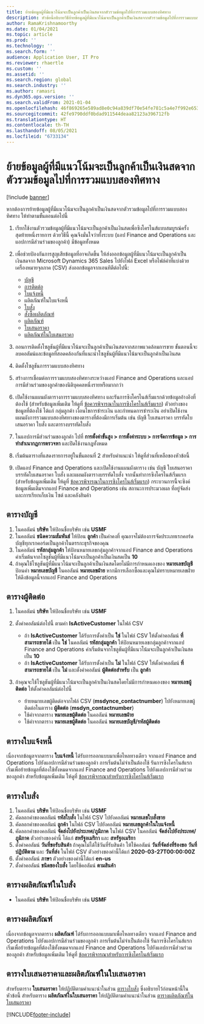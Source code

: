 ```yaml
---
title: ย้ายข้อมูลผู้ที่มีแนวโน้มจะเป็นลูกค้าเป็นเงินสดจากตัวรวมข้อมูลไปที่การรวมแบบสองทิศทาง
description: หัวข้อนี้อธิบายวิธีย้ายข้อมูลผู้ที่มีแนวโน้มจะเป็นลูกค้าเป็นเงินสดจากตัวรวมข้อมูลไปที่การรวมแบบสองทิศทาง
author: RamaKrishnamoorthy
ms.date: 01/04/2021
ms.topic: article
ms.prod: ''
ms.technology: ''
ms.search.form: ''
audience: Application User, IT Pro
ms.reviewer: rhaertle
ms.custom: ''
ms.assetid: ''
ms.search.region: global
ms.search.industry: ''
ms.author: ramasri
ms.dyn365.ops.version: ''
ms.search.validFrom: 2021-01-04
ms.openlocfilehash: 46f869265e589ad8e0c94a839df70e54fe781c5a4e7f992e6534e883b21801ae
ms.sourcegitcommit: 42fe9790ddf0bdad911544deaa82123a396712fb
ms.translationtype: HT
ms.contentlocale: th-TH
ms.lasthandoff: 08/05/2021
ms.locfileid: "6733134"
---
```

# <a name="migrate-prospect-to-cash-data-from-data-integrator-to-dual-write"></a>ย้ายข้อมูลผู้ที่มีแนวโน้มจะเป็นลูกค้าเป็นเงินสดจากตัวรวมข้อมูลไปที่การรวมแบบสองทิศทาง

[!include [banner](../../includes/banner.md)]

หากต้องการย้ายข้อมูลผู้ที่มีแนวโน้มจะเป็นลูกค้าเป็นเงินสดจากตัวรวมข้อมูลไปที่การรวมแบบสองทิศทาง ให้ทำตามขั้นตอนต่อไปนี้

1. เรียกใช้งานตัวรวมข้อมูลผู้ที่มีแนวโน้มจะเป็นลูกค้าเป็นเงินสดเพื่อซิงโครไนส์แบบสมบูรณ์ครั้งสุดท้ายหนึ่งรายการ ด้วยวิธีนี้ คุณจึงมั่นใจว่าทั้งระบบ (แอป Finance and Operations และแอปการมีส่วนร่วมของลูกค้า) มีข้อมูลทั้งหมด
2. เพื่อช่วยป้องกันการสูญเสียข้อมูลที่อาจเกิดขึ้น ให้ส่งออกข้อมูลผู้ที่มีแนวโน้มจะเป็นลูกค้าเป็นเงินสดจาก Microsoft Dynamics 365 Sales ไปยังไฟล์ Excel หรือไฟล์ค่าที่แบ่งด้วยเครื่องหมายจุลภาค (CSV) ส่งออกข้อมูลจากเอนทิตีต่อไปนี้:

    - [บัญชี](#account-table)
    - [การติดต่อ](#contact-table)
    - [ใบแจ้งหนี้](#invoice-table)
    - ผลิตภัณฑ์ในใบแจ้งหนี้
    - [ใบสั่ง](#order-table)
    - [สั่งซื้อผลิตภัณฑ์](#order-products-table)
    - [ผลิตภัณฑ์](#products-table)
    - [ใบเสนอราคา](#quote-and-quote-product-tables)
    - [ผลิตภัณฑ์ในใบเสนอราคา](#quote-and-quote-product-tables)

3. ถอนการติดตั้งโซลูชันผู้ที่มีแนวโน้มจะเป็นลูกค้าเป็นเงินสดจากสภาพแวดล้อมการขาย ขั้นตอนนี้จะลบคอลัมน์และข้อมูลที่สอดคล้องกันที่แนะนำโซลูชันผู้ที่มีแนวโน้มจะเป็นลูกค้าเป็นเงินสด
4. ติดตั้งโซลูชันการรวมแบบสองทิศทาง
5. สร้างการเชื่อมต่อการรวมแบบสองทิศทางระหว่างแอป Finance and Operations และแอปการมีส่วนร่วมของลูกค้าของนิติบุคคลหนึ่งรายหรือมากกว่า
6. เปิดใช้งานแผนผังตารางการรวมแบบสองทิศทาง และรันการซิงโครไนส์เริ่มแรกด้วยข้อมูลอ้างอิงที่ต้องใช้ (สำหรับข้อมูลเพิ่มเติม ให้ดูที่ [ข้อควรพิจารณาในการซิงโครไนส์เริ่มแรก](initial-sync-guidance.md)) ตัวอย่างของข้อมูลที่ต้องใช้ ได้แก่ กลุ่มลูกค้า เงื่อนไขการชำระเงิน และกำหนดการชำระเงิน อย่าเปิดใช้งานแผนผังการรวมแบบสองทิศทางของตารางที่ต้องมีการเริ่มต้น เช่น บัญชี ใบเสนอราคา บรรทัดใบเสนอราคา ใบสั่ง และตารางบรรทัดใบสั่ง
7. ในแอปการมีส่วนร่วมของลูกค้า ไปที่ **การตั้งค่าขั้นสูง \> การตั้งค่าระบบ \> การจัดการข้อมูล \> การทำสำเนากฎการตรวจหา** และปิดใช้งานกฎทั้งหมด
8. เริ่มต้นตารางที่แสดงรายการอยู่ในขั้นตอนที่ 2 สำหรับคำแนะนำ ให้ดูที่ส่วนที่เหลือของหัวข้อนี้
9. เปิดแอป Finance and Operations และเปิดใช้งานแผนผังตาราง เช่น บัญชี ใบเสนอราคา บรรทัดใบเสนอราคา ใบสั่ง และแผนผังตารางบรรทัดใบสั่ง จากนั้นทำการซิงโครไนส์เริ่มแรก (สำหรับข้อมูลเพิ่มเติม ให้ดูที่ [ข้อควรพิจารณาในการซิงโครไนส์เริ่มแรก](initial-sync-guidance.md)) กระบวนการนี้จะซิงค์ข้อมูลเพิ่มเติมจากแอป Finance and Operations เช่น สถานะการประมวลผล ที่อยู่จัดส่งและการเรียกเก็บเงิน ไซต์ และคลังสินค้า

## <a name="account-table"></a>ตารางบัญชี

1. ในคอลัมน์ **บริษัท** ให้ป้อนชื่อบริษัท เช่น **USMF**
2. ในคอลัมน์ **ชนิดความสัมพันธ์** ให้ป้อน **ลูกค้า** เป็นค่าคงที่ คุณอาจไม่ต้องการจัดประเภทเรกคอร์ดบัญชีทุกเรกคอร์ดเป็นลูกค้าในตรรกะธุรกิจของคุณ
3. ในคอลัมน์ **รหัสกลุ่มลูกค้า** ให้ป้อนหมายเลขกลุ่มลูกค้าจากแอป Finance and Operations ค่าเริ่มต้นจากโซลูชันผู้ที่มีแนวโน้มจะเป็นลูกค้าเป็นเงินสดเป็น **10**
4. ถ้าคุณใช้โซลูชันผู้ที่มีแนวโน้มจะเป็นลูกค้าเป็นเงินสดโดยไม่มีการกำหนดเองของ **หมายเลขบัญชี** ป้อนค่า **หมายเลขบัญชี** ในคอลัมน์ **หมายเลขฝ่าย** หากมีการเลือกซื้อและคุณไม่ทราบหมายเลขฝ่าย ให้ดึงข้อมูลนี้จากแอป Finance and Operations

## <a name="contact-table"></a>ตารางผู้ติดต่อ

1. ในคอลัมน์ **บริษัท** ให้ป้อนชื่อบริษัท เช่น **USMF**
2. ตั้งค่าคอลัมน์ต่อไปนี้ ตามค่า **IsActiveCustomer** ในไฟล์ CSV

    - ถ้า **IsActiveCustomer** ได้รับการตั้งค่าเป็น **ใช่** ในไฟล์ CSV ให้ตั้งค่าคอลัมน์ **ที่สามารถขายได้** เป็น **ใช่** ในคอลัมน์ **รหัสกลุ่มลูกค้า** ให้ป้อนหมายเลขกลุ่มลูกค้าจากแอป Finance and Operations ค่าเริ่มต้นจากโซลูชันผู้ที่มีแนวโน้มจะเป็นลูกค้าเป็นเงินสดเป็น **10**
    - ถ้า **IsActiveCustomer** ได้รับการตั้งค่าเป็น **ไม่** ในไฟล์ CSV ให้ตั้งค่าคอลัมน์ **ที่สามารถขายได้** เป็น **ไม่** และตั้งค่าคอลัมน์ **ผู้ติดต่อสำหรับ** เป็น **ลูกค้า**

3. ถ้าคุณจะใช้โซลูชันผู้ที่มีแนวโน้มจะเป็นลูกค้าเป็นเงินสดโดยไม่มีการกำหนดเองของ **หมายเลขผู้ติดต่อ** ให้ตั้งค่าคอลัมน์ต่อไปนี้

    - ย้ายหมายเลขผู้ติดต่อจากไฟล์ CSV (**msdynce\_contactnumber**) ไปยังหมายเลขผู้ติดต่อในตาราง **ผู้ติดต่อ** (**msdyn\_contactnumber**)
    - ใช้ค่าจากตาราง **หมายเลขผู้ติดต่อ** ในคอลัมน์ **หมายเลขฝ่าย**
    - ใช้ค่าจากตาราง **หมายเลขผู้ติดต่อ** ในคอลัมน์ **หมายเลขบัญชี/รหัสผู้ติดต่อ**

## <a name="invoice-table"></a>ตารางใบแจ้งหนี้

เนื่องจากข้อมูลจากตาราง **ใบแจ้งหนี้** ได้รับการออกแบบมาเพื่อไหลทางเดียว จากแอป Finance and Operations ไปยังแอปการมีส่วนร่วมของลูกค้า การเริ่มต้นไม่จำเป็นต้องใช้ รันการซิงโครไนส์แรกเริ่มเพื่อย้ายข้อมูลที่ต้องใช้ทั้งหมดจากแอป Finance and Operations ไปยังแอปการมีส่วนร่วมของลูกค้า สำหรับข้อมูลเพิ่มเติม ให้ดูที่ [ข้อควรพิจารณาสำหรับการซิงโครไนส์เริ่มแรก](initial-sync-guidance.md)

## <a name="order-table"></a>ตารางใบสั่ง

1. ในคอลัมน์ **บริษัท** ให้ป้อนชื่อบริษัท เช่น **USMF**
2. คัดลอกค่าของคอลัมน์ **รหัสใบสั่ง** ในไฟล์ CSV ไปยังคอลัมน์ **หมายเลขใบสั่งขาย**
3. คัดลอกค่าของคอลัมน์ **ลูกค้า** ในไฟล์ CSV ไปยังคอลัมน์ **หมายเลขลูกค้าในใบแจ้งหนี้**
4. คัดลอกค่าของคอลัมน์ **จัดส่งไปยังประเทศ/ภูมิภาค** ในไฟล์ CSV ในคอลัมน์ **จัดส่งไปยังประเทศ/ภูมิภาค** ตัวอย่างของค่านี้ ได้แก่ **สหรัฐอเมริกา** และ **สหรัฐอเมริกา**
5. ตั้งค่าคอลัมน์ **วันที่ขอรับสินค้า** ถ้าคุณไม่ได้ใช้วันที่รับสินค้า ให้ใช้คอลัมน์ **วันที่จัดส่งที่ร้องขอ** **วันที่ปฏิบัติตาม** และ **วันที่ส่ง** ในไฟล์ CSV ตัวอย่างของค่านี้ได้แก่ **2020-03-27T00:00:00Z**
6. ตั้งค่าคอลัมน์ **ภาษา** ตัวอย่างของค่านี้ได้แก่ **en-us**
7. ตั้งค่าคอลัมน์ **ชนิดของใบสั่ง** โดยใช้คอลัมน์ **ตามสินค้า**

## <a name="order-products-table"></a>ตารางผลิตภัณฑ์ในใบสั่ง

- ในคอลัมน์ **บริษัท** ให้ป้อนชื่อบริษัท เช่น **USMF**

## <a name="products-table"></a>ตารางผลิตภัณฑ์

เนื่องจากข้อมูลจากตาราง **ผลิตภัณฑ์** ได้รับการออกแบบมาเพื่อไหลทางเดียว จากแอป Finance and Operations ไปยังแอปการมีส่วนร่วมของลูกค้า การเริ่มต้นไม่จำเป็นต้องใช้ รันการซิงโครไนส์แรกเริ่มเพื่อย้ายข้อมูลที่ต้องใช้ทั้งหมดจากแอป Finance and Operations ไปยังแอปการมีส่วนร่วมของลูกค้า สำหรับข้อมูลเพิ่มเติม ให้ดูที่ [ข้อควรพิจารณาสำหรับการซิงโครไนส์เริ่มแรก](initial-sync-guidance.md)

## <a name="quote-and-quote-product-tables"></a>ตารางใบเสนอราคาและผลิตภัณฑ์ในใบเสนอราคา

สำหรับตาราง **ใบเสนอราคา** ให้ปฏิบัติตามคําแนะนําในส่วน [ตารางใบสั่ง](#order-table) ซึ่งอธิบายไว้ก่อนหน้านี้ในหัวข้อนี้ สำหรับตาราง **ผลิตภัณฑ์ในใบเสนอราคา** ให้ปฏิบัติตามคําแนะนําในส่วน [ตารางผลิตภัณฑ์ในใบเสนอราคา](#order-products-table)


[!INCLUDE[footer-include](../../../../includes/footer-banner.md)]